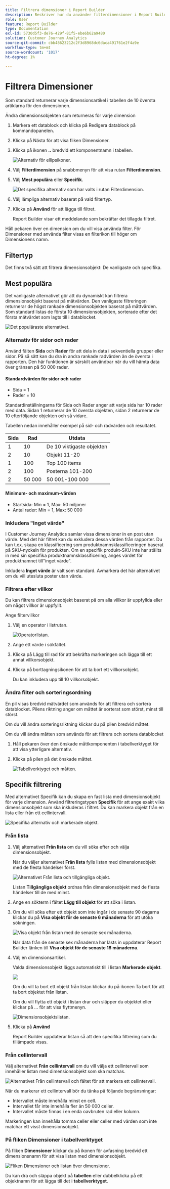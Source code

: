 ```yaml
---
title: Filtrera dimensioner i Report Builder
description: Beskriver hur du använder filterdimensioner i Report Builder för Customer Journey Analytics
role: User
feature: Report Builder
type: Documentation
exl-id: 5730d5f3-de76-429f-81f5-ebe6b62a9480
solution: Customer Journey Analytics
source-git-commit: cbb48623212c2f3d8968dc6daca491761e2f4a9e
workflow-type: tm+mt
source-wordcount: '1017'
ht-degree: 1%

---
```


# Filtrera Dimensioner

Som standard returnerar varje dimensionsartikel i tabellen de 10 översta artiklarna för den dimensionen.

Ändra dimensionsobjekten som returneras för varje dimension

1. Markera ett datablock och klicka på Redigera datablock på kommandopanelen.

1. Klicka på Nästa för att visa fliken Dimensioner.

1. Klicka på ikonen **..** bredvid ett komponentnamn i tabellen.

   ![Alternativ för ellipsikoner.](./assets/image27.png)

1. Välj **Filterdimension** på snabbmenyn för att visa rutan **Filterdimension**.

1. Välj **Mest populära** eller **Specifik**.

   ![Det specifika alternativ som har valts i rutan Filterdimension.](./assets/image28.png)

1. Välj lämpliga alternativ baserat på vald filtertyp.

1. Klicka på **Använd** för att lägga till filtret.

   Report Builder visar ett meddelande som bekräftar det tillagda filtret.

Håll pekaren över en dimension om du vill visa använda filter. För Dimensioner med använda filter visas en filterikon till höger om Dimensionens namn.

## Filtertyp

Det finns två sätt att filtrera dimensionsobjekt: De vanligaste och specifika.

## Mest populära

Det vanligaste alternativet gör att du dynamiskt kan filtrera dimensionsobjekt baserat på mätvärden. Den vanligaste filtreringen returnerar de högst rankade dimensionsobjekten baserat på måttvärden. Som standard listas de första 10 dimensionsobjekten, sorterade efter det första mätvärdet som lagts till i datablocket.

![Det populäraste alternativet.](./assets/image29.png)


### Alternativ för sidor och rader

Använd fälten **Sida** och **Rader** för att dela in data i sekventiella grupper eller sidor. På så sätt kan du dra in andra rankade radvärden än de översta i rapporten. Den här funktionen är särskilt användbar när du vill hämta data över gränsen på 50 000 rader.

#### Standardvärden för sidor och rader

- Sida = 1
- Rader = 10

Standardinställningarna för Sida och Rader anger att varje sida har 10 rader med data. Sidan 1 returnerar de 10 översta objekten, sidan 2 returnerar de 10 efterföljande objekten och så vidare.

Tabellen nedan innehåller exempel på sid- och radvärden och resultatet.

| Sida | Rad | Utdata |
|------|--------|----------------------|
| 1 | 10 | De 10 viktigaste objekten |
| 2 | 10 | Objekt 11-20 |
| 1 | 100 | Top 100 items |
| 2 | 100 | Posterna 101-200 |
| 2 | 50 000 | 50 001-100 000 |

#### Minimum- och maximum-värden

- Startsida: Min = 1, Max: 50 miljoner
- Antal rader: Min = 1, Max: 50 000

### Inkludera &quot;Inget värde&quot;

I Customer Journey Analytics samlar vissa dimensioner in en post utan värde. Med det här filtret kan du exkludera dessa värden från rapporter. Du kan t.ex. skapa en klassificering som produktnamnsklassificeringen baserat på SKU-nyckeln för produkten. Om en specifik produkt-SKU inte har ställts in med sin specifika produktnamnsklassificering, anges värdet för produktnamnet till&quot;inget värde&quot;.

Inkludera **Inget värde** är valt som standard. Avmarkera det här alternativet om du vill utesluta poster utan värde.

### Filtrera efter villkor

Du kan filtrera dimensionsobjekt baserat på om alla villkor är uppfyllda eller om något villkor är uppfyllt.

Ange filtervillkor

1. Välj en operator i listrutan.

   ![Operatorlistan.](./assets/image31.png)

1. Ange ett värde i sökfältet.

1. Klicka på Lägg till rad för att bekräfta markeringen och lägga till ett annat villkorsobjekt.

1. Klicka på borttagningsikonen för att ta bort ett villkorsobjekt.

   Du kan inkludera upp till 10 villkorsobjekt.

### Ändra filter och sorteringsordning

En pil visas bredvid mätvärdet som används för att filtrera och sortera datablocket. Pilens riktning anger om måttet är sorterat som störst, minst till störst.

Om du vill ändra sorteringsriktning klickar du på pilen bredvid måttet. 

Om du vill ändra måtten som används för att filtrera och sortera datablocket

1. Håll pekaren över den önskade måttkomponenten i tabellverktyget för att visa ytterligare alternativ.

2. Klicka på pilen på det önskade måttet. 

   ![Tabellverktyget och måtten.](./assets/image30.png)


## Specifik filtrering

Med alternativet Specifik kan du skapa en fast lista med dimensionsobjekt för varje dimension. Använd filtreringstypen **Specifik** för att ange exakt vilka dimensionsobjekt som ska inkluderas i filtret. Du kan markera objekt från en lista eller från ett cellintervall.

![Specifika alternativ och markerade objekt.](./assets/image32.png)

### Från lista

1. Välj alternativet **Från lista** om du vill söka efter och välja dimensionsobjekt.

   När du väljer alternativet **Från lista** fylls listan med dimensionsobjekt med de flesta händelser först.

   ![Alternativet Från lista och tillgängliga objekt.](./assets/image33.png)

   Listan **Tillgängliga objekt** ordnas från dimensionsobjekt med de flesta händelser till de med minst.

1. Ange en sökterm i fältet **Lägg till objekt** för att söka i listan.

1. Om du vill söka efter ett objekt som inte ingår i de senaste 90 dagarna klickar du på **Visa objekt för de senaste 6 månaderna** för att utöka sökningen.

   ![Visa objekt från listan med de senaste sex månaderna.](./assets/image34.png)

   När data från de senaste sex månaderna har lästs in uppdaterar Report Builder länken till **Visa objekt för de senaste 18 månaderna**.

1. Välj en dimensionsartikel.

   Valda dimensionsobjekt läggs automatiskt till i listan **Markerade objekt**.

   ![](./assets/image35.png)

   Om du vill ta bort ett objekt från listan klickar du på ikonen Ta bort för att ta bort objektet från listan.

   Om du vill flytta ett objekt i listan drar och släpper du objektet eller klickar på ... för att visa flyttmenyn.

   ![Dimensionsobjektslistan.](./assets/image36.png)

1. Klicka på **Använd**

   Report Builder uppdaterar listan så att den specifika filtrering som du tillämpade visas.

### Från cellintervall

Välj alternativet **Från cellintervall** om du vill välja ett cellintervall som innehåller listan med dimensionsobjekt som ska matchas.

![Alternativet Från cellintervall och fältet för att markera ett cellintervall.](./assets/image37.png)

När du markerar ett cellintervall bör du tänka på följande begränsningar:

- Intervallet måste innehålla minst en cell.
- Intervallet får inte innehålla fler än 50 000 celler.
- Intervallet måste finnas i en enda oavbruten rad eller kolumn.

Markeringen kan innehålla tomma celler eller celler med värden som inte matchar ett visst dimensionsobjekt.

### På fliken Dimensioner i tabellverktyget

På fliken **Dimensioner** klickar du på ikonen för avfasning bredvid ett dimensionsnamn för att visa listan med dimensionsobjekt.

![Fliken Dimensioner och listan över dimensioner.](./assets/dimensions_chevron.png)

Du kan dra och släppa objekt på **tabellen** eller dubbelklicka på ett objektnamn för att lägga till det i **tabellverktyget**.
